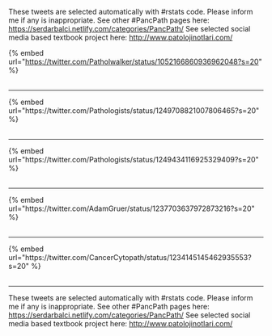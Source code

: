 

These tweets are selected automatically with #rstats code. Please inform me if any is inappropriate.
See other #PancPath pages here: https://serdarbalci.netlify.com/categories/PancPath/ 
See selected social media based textbook project here: http://www.patolojinotlari.com/

{% embed url="https://twitter.com/Patholwalker/status/1052166860936962048?s=20" %}<br>
<br>
<hr>
{% embed url="https://twitter.com/Pathologists/status/1249708821007806465?s=20" %}<br>
<br>
<hr>
{% embed url="https://twitter.com/Pathologists/status/1249434116925329409?s=20" %}<br>
<br>
<hr>
{% embed url="https://twitter.com/AdamGruer/status/1237703637972873216?s=20" %}<br>
<br>
<hr>
{% embed url="https://twitter.com/CancerCytopath/status/1234145145462935553?s=20" %}<br>
<br>
<hr>


These tweets are selected automatically with #rstats code. Please inform me if any is inappropriate.
See other #PancPath pages here: https://serdarbalci.netlify.com/categories/PancPath/ 
See selected social media based textbook project here: http://www.patolojinotlari.com/
